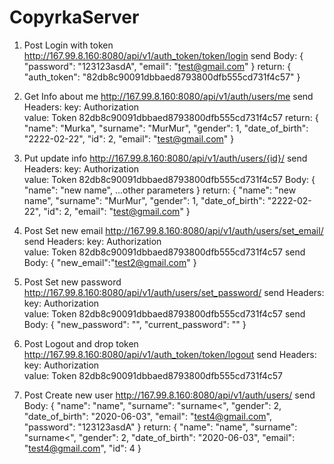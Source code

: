 # CopyrkaServer
1. Post
Login with token
http://167.99.8.160:8080/api/v1/auth_token/token/login
send Body:
{
    "password": "123123asdA",
    "email": "test@gmail.com"
}
return:
{
    "auth_token": "82db8c90091dbbaed8793800dfb555cd731f4c57"
}
2.  Get
Info about me
http://167.99.8.160:8080/api/v1/auth/users/me
send Headers:
key: 
Authorization  
value: 
Token 82db8c90091dbbaed8793800dfb555cd731f4c57
return:
{
    "name": "Murka",
    "surname": "MurMur",
    "gender": 1,
    "date_of_birth": "2222-02-22",
    "id": 2,
    "email": "test@gmail.com"
}
3.  Put
update info
http://167.99.8.160:8080/api/v1/auth/users/{id}/
send Headers:
key: 
Authorization  
value: 
Token 82db8c90091dbbaed8793800dfb555cd731f4c57
Body:
{
    "name": "new name",
    ...other parameters
}
return:
{
    "name": "new name",
    "surname": "MurMur",
    "gender": 1,
    "date_of_birth": "2222-02-22",
    "id": 2,
    "email": "test@gmail.com"
}
4. Post
Set new email
http://167.99.8.160:8080/api/v1/auth/users/set_email/
send Headers:
key: 
Authorization  
value: 
Token 82db8c90091dbbaed8793800dfb555cd731f4c57
send Body:
{
	"new_email":"test2@gmail.com"
}


5. Post
Set new password
http://167.99.8.160:8080/api/v1/auth/users/set_password/
send Headers:
key: 
Authorization  
value: 
Token 82db8c90091dbbaed8793800dfb555cd731f4c57
send Body:
{
    "new_password": "",
    "current_password": ""
}

6. Post
Logout and drop token 
http://167.99.8.160:8080/api/v1/auth_token/token/logout
send Headers:
key: 
Authorization  
value: 
Token 82db8c90091dbbaed8793800dfb555cd731f4c57

7. Post
Create new user
http://167.99.8.160:8080/api/v1/auth/users/
send Body:
{
    "name": "name",
    "surname": "surname<",
    "gender": 2,
    "date_of_birth": "2020-06-03",
    "email": "test4@gmail.com",
    "password": "123123asdA"
}
return:
{
    "name": "name",
    "surname": "surname<",
    "gender": 2,
    "date_of_birth": "2020-06-03",
    "email": "test4@gmail.com",
    "id": 4
}